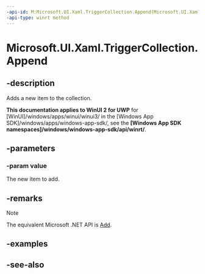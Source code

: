 ```yaml
---
-api-id: M:Microsoft.UI.Xaml.TriggerCollection.Append(Microsoft.UI.Xaml.TriggerBase)
-api-type: winrt method
---
```


<!-- Method syntax
public void Append(Windows.UI.Xaml.TriggerBase value)
-->

# Microsoft.UI.Xaml.TriggerCollection.Append

## -description
Adds a new item to the collection.

**This documentation applies to WinUI 2 for UWP** for [WinUI]/windows/apps/winui/winui3/ in the [Windows App SDK]/windows/apps/windows-app-sdk/, see the **[Windows App SDK namespaces]/windows/windows-app-sdk/api/winrt/**.

## -parameters
### -param value
The new item to add.

## -remarks
> [!NOTE]
> The equivalent Microsoft .NET  API is [Add](triggercollection_add.md).

## -examples

## -see-also
